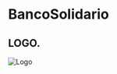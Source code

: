 # BancoSolidario

## LOGO.
![Logo](https://media1.tenor.com/images/f26aec0a6bfdb3f1e23220539408556f/tenor.gif?itemid=19719206)
